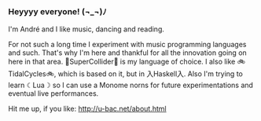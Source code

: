 ### Heyyyy everyone! (¬_¬)ﾉ

I'm André and I like music, dancing and reading.

For not such a long time I experiment with music programming languages and such. That's why I'm here and thankful for all the innovation going on here in that area.
🌌SuperCollider🌌 is my language of choice. I also like 🚲TidalCycles🚲, which is based on it, but in 入Haskell入. Also I'm trying to learn ☾Lua☽ so I can use a Monome norns for future experimentations and eventual live performances.

Hit me up, if you like: http://u-bac.net/about.html

<!--
**callnasty/callnasty** is a ✨ _special_ ✨ repository because its `README.md` (this file) appears on your GitHub profile.
-->
